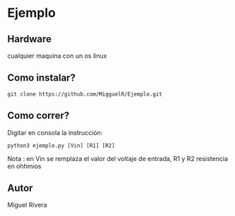 # Ejemplo
## Hardware
cualquier maquina con un os linux

## Como instalar?
```console  
git clone https://github.com/MigguelR/Ejemplo.git  
```

## Como correr?

Digitar en consola la instrucción:

```console  
python3 ejemplo.py [Vin] [R1] [R2]
```
Nota : en Vin se remplaza el valor del voltaje de entrada, R1 y R2 resistencia en ohhmios
## Autor

Miguel Rivera
